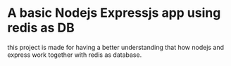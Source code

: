 # A basic Nodejs Expressjs app using redis as DB
this project is made for having a better understanding that how nodejs and express work together with redis as database.